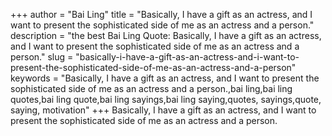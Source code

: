 +++
author = "Bai Ling"
title = "Basically, I have a gift as an actress, and I want to present the sophisticated side of me as an actress and a person."
description = "the best Bai Ling Quote: Basically, I have a gift as an actress, and I want to present the sophisticated side of me as an actress and a person."
slug = "basically-i-have-a-gift-as-an-actress-and-i-want-to-present-the-sophisticated-side-of-me-as-an-actress-and-a-person"
keywords = "Basically, I have a gift as an actress, and I want to present the sophisticated side of me as an actress and a person.,bai ling,bai ling quotes,bai ling quote,bai ling sayings,bai ling saying,quotes, sayings,quote, saying, motivation"
+++
Basically, I have a gift as an actress, and I want to present the sophisticated side of me as an actress and a person.
